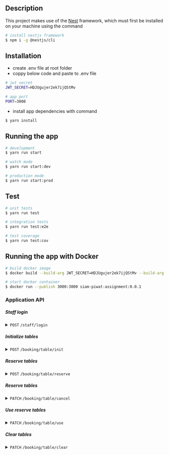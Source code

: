 ## Description
This project makes use of the [Nest](https://github.com/nestjs/nest) framework, which must first be installed on your machine using the command

```bash
# install nestjs framework 
$ npm i -g @nestjs/cli
```

## Installation
- create .env file at root folder
- coppy below code and paste to .env file
```bash
# jwt secret
JWT_SECRET=HDJUgujer2ek7ijQStMv

# app port
PORT=3000
```
- install app dependencies with command
```bash
$ yarn install
```

## Running the app

```bash
# development
$ yarn run start

# watch mode
$ yarn run start:dev

# production mode
$ yarn run start:prod
```

## Test

```bash
# unit tests
$ yarn run test

# integration tests
$ yarn run test:e2e

# test coverage
$ yarn run test:cov
```

## Running the app with Docker

```bash
# build docker image
$ docker build --build-arg JWT_SECRET=HDJUgujer2ek7ijQStMv --build-arg PORT=3000 --tag siam-piwat-assignment:0.0.1 .

# start docker container
$ docker run --publish 3000:3000 siam-piwat-assignment:0.0.1
```

### Application API
##### Staff login

<details>
 <summary><code>POST</code>
 <code>/staff/login</code></summary>

##### Parameters

> | name      |  type     | data type               | description                                                           |
> |-----------|-----------|-------------------------|-----------------------------------------------------------------------|
> | username  |  required | string                  | staff username                                                        |
> | password  |  required | string                  | staff password                                                        |


##### Responses

> | http code     | content-type                      | response                                                            |
> |---------------|-----------------------------------|---------------------------------------------------------------------|
> | `201`         | `application/json; charset=utf-8` | `{"token": "eyJhbGciOiJIUzI1NiIsInR5cCI6IkpXVCJ9.eyJpZCI6MSwiaWF0IjoxNjg0MDM0NzcyLCJleHAiOjE2ODQwMzUzNzJ9.UNBdwOdV3GC-pv4HMngwAG7Ge7JON8IWoq2cU_svrA4"}`|
> | `400`         | `application/json; charset=utf-8` | `{"statusCode": 400, "message": ["username must contain only letters and numbers","password must be longer than or equal to 5 characters"], "error": "Bad Request"}`|
> | `401`         | `application/json; charset=utf-8` | `{"statusCode": 401, "message": ["Password not match"], "error": "Unauthorized"}`|
> | `404`         | `application/json; charset=utf-8` | `{"statusCode": 404, "message": ["Staff not found"], "error": "Not Found"}`|

##### Example cURL

> ```javascript
>  curl --location 'http://localhost:3000/auth/staff/login' --header 'Content-Type: application/x-www-form-urlencoded' --data-urlencode 'username=admin1' --data-urlencode 'password=1234567890'
> ```
</details>


##### Initialize tables

<details>
 <summary><code>POST</code>
 <code>/booking/table/init</code></summary>

##### Parameters

> | name      |  type     | data type               | description                                                           |
> |-----------|-----------|-------------------------|-----------------------------------------------------------------------|
> | amount    |  required | int                     | table amount                                                          |


##### Responses

> | http code     | content-type                      | response                                                            |
> |---------------|-----------------------------------|---------------------------------------------------------------------|
> | `201`         | `application/json; charset=utf-8` | `{"message": "Initialize table success"}`                           |
> | `400`         | `application/json; charset=utf-8` | `{"statusCode": 400, "message": ["amount must not be less than 1","amount must be a positive number","amount must be an integer number"], "error": "Bad Request"}`|
> | `409`         | `application/json; charset=utf-8` | `{"statusCode": 409, "message": ["Table already initialize"], "error": "Conflict"}`|

##### Example cURL

> ```javascript
>  curl --location 'http://localhost:3000/booking/table/init' --header 'Content-Type: application/x-www-form-urlencoded' --header 'Authorization: Bearer eyJhbGciOiJIUzI1NiIsInR5cCI6IkpXVCJ9.eyJpZCI6MSwiaWF0IjoxNjg0MDY1NTU0LCJleHAiOjE2ODQwNjYxNTR9.TsGStOiVMPnxRS6mTBLkAA-BfqfR1WNyG-unN3kRrcY' --data-urlencode 'amount=5'
> ```
</details>

##### Reserve tables

<details>
 <summary><code>POST</code>
 <code>/booking/table/reserve</code></summary>

##### Parameters

> | name             |  type      | data type               | description                                                           |
> |------------------|------------|-------------------------|-----------------------------------------------------------------------|
> | customer_name    |  required  | string                  | customer reserve name                                                 |
> | customer_amount  |  required  | int                     | customer reserve amount                                               |
> | booking_time     |  required  | string (ISO format)     | booking time                                                          |


##### Responses

> | http code     | content-type                      | response                                                            |
> |---------------|-----------------------------------|---------------------------------------------------------------------|
> | `200`         | `application/json; charset=utf-8` | `{"freed_table_amount": 4, "table_remaining_amount": 5}`            |
> | `400`         | `application/json; charset=utf-8` | `{"statusCode": 400, "message": ["Please make a reservation 30 minutes in advance"], "error": "Bad Request"}`|

##### Example cURL

> ```javascript
>  curl --location 'http://localhost:3000/booking/table/reserve' --header 'Content-Type: application/x-www-form-urlencoded' --data-urlencode 'customer_name=Samart' --data-urlencode 'customer_amount=14' --data-urlencode 'booking_time=2023-05-14T11:00:00Z'
> ```
</details>

##### Reserve tables

<details>
 <summary><code>PATCH</code>
 <code>/booking/table/cancel</code></summary>

##### Parameters

> | name             |  type      | data type               | description                                                           |
> |------------------|------------|-------------------------|-----------------------------------------------------------------------|
> | booking_id       |  required  | string (UUID format)    | booking id                                                            |


##### Responses

> | http code     | content-type                      | response                                                            |
> |---------------|-----------------------------------|---------------------------------------------------------------------|
> | `201`         | `application/json; charset=utf-8` | `{"booking_id": "3e40f2a5-b099-43f2-b63e-4210e14b64f1", "booking_table_amount": 4, "table_remaining_amount": 1}`                           |
> | `400`         | `application/json; charset=utf-8` | `{"statusCode": 400, "message": ["Booking status cannot cance"], "error": "Bad Request"}`|
> | `404`         | `application/json; charset=utf-8` | `{"statusCode": 400, "message": ["Booking id not found"], "error": "Bad Request"}`|

##### Example cURL

> ```javascript
>  curl --location --request PATCH 'http://localhost:3000/booking/table/cancel' --header 'Content-Type: application/x-www-form-urlencoded' --data-urlencode 'booking_id=294b1d46-7dbb-4868-ab51-b1bf3b4c3b88'
> ```
</details>

##### Use reserve tables

<details>
 <summary><code>PATCH</code>
 <code>/booking/table/use</code></summary>

##### Parameters

> | name             |  type      | data type               | description                                                           |
> |------------------|------------|-------------------------|-----------------------------------------------------------------------|
> | booking_id       |  required  | string (UUID format)    | booking id                                                            |


##### Responses

> | http code     | content-type                      | response                                                            |
> |---------------|-----------------------------------|---------------------------------------------------------------------|
> | `200`         | `application/json; charset=utf-8` | `[{"table_id": 1, "table_name": "Table_1"}, {"table_id": 2, "table_name": "Table_2"}]`                           |
> | `400`         | `application/json; charset=utf-8` | `{"statusCode": 400, "message": ["Sorry, You came too late"], "error": "Bad Request"}`|
> | `404`         | `application/json; charset=utf-8` | `{"statusCode": 400, "message": ["Booking id not found"], "error": "Bad Request"}`|

##### Example cURL

> ```javascript
>  curl --location --request PATCH 'http://localhost:3000/booking/table/use' --header 'Content-Type: application/x-www-form-urlencoded' --data-urlencode 'booking_id=294b1d46-7dbb-4868-ab51-b1bf3b4c3b88'
> ```
</details>

##### Clear tables

<details>
 <summary><code>PATCH</code>
 <code>/booking/table/clear</code></summary>

##### Parameters

> | name             |  type      | data type               | description                                                           |
> |------------------|------------|-------------------------|-----------------------------------------------------------------------|
> | table_ids       |  required  | int array                | table id list                                                         |


##### Responses

> | http code     | content-type                      | response                                                            |
> |---------------|-----------------------------------|---------------------------------------------------------------------|
> | `200`         | `application/json; charset=utf-8` | `{"freed_table_amount": 2,"table_remaining_amount": 7}`             |
> | `400`         | `application/json; charset=utf-8` | `{"statusCode": 400, "message": ["The restaurant is closed"], "error": "Bad Request"}`|

##### Example cURL

> ```javascript
>  curl --location --request PATCH 'http://localhost:3000/booking/table/clear' --header 'Content-Type: application/json' --header 'Authorization: Bearer eyJhbGciOiJIUzI1NiIsInR5cCI6IkpXVCJ9.eyJpZCI6MSwiaWF0IjoxNjg0MDY1NTU0LCJleHAiOjE2ODQwNjYxNTR9.TsGStOiVMPnxRS6mTBLkAA-BfqfR1WNyG-unN3kRrcY' --data '{"table_ids": [1, 2]}'
> ```
</details>